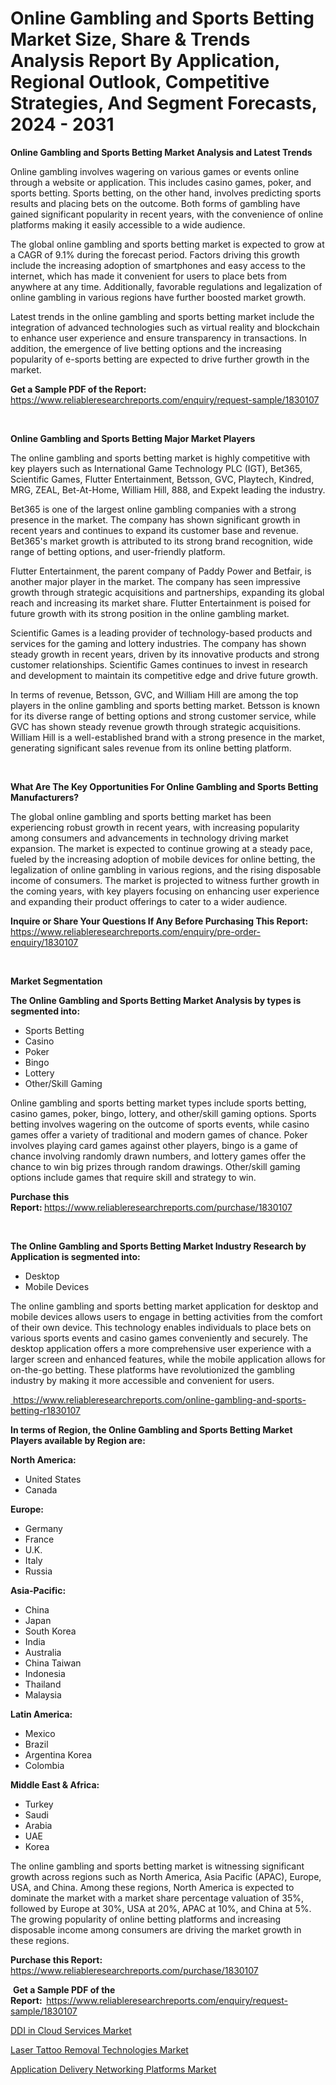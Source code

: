 <p><h1>Online Gambling and Sports Betting Market Size, Share & Trends Analysis Report By Application, Regional Outlook, Competitive Strategies, And Segment Forecasts, 2024 - 2031</h1></p><p><strong>Online Gambling and Sports Betting Market Analysis and Latest Trends</strong></p>
<p><p>Online gambling involves wagering on various games or events online through a website or application. This includes casino games, poker, and sports betting. Sports betting, on the other hand, involves predicting sports results and placing bets on the outcome. Both forms of gambling have gained significant popularity in recent years, with the convenience of online platforms making it easily accessible to a wide audience.</p><p>The global online gambling and sports betting market is expected to grow at a CAGR of 9.1% during the forecast period. Factors driving this growth include the increasing adoption of smartphones and easy access to the internet, which has made it convenient for users to place bets from anywhere at any time. Additionally, favorable regulations and legalization of online gambling in various regions have further boosted market growth.</p><p>Latest trends in the online gambling and sports betting market include the integration of advanced technologies such as virtual reality and blockchain to enhance user experience and ensure transparency in transactions. In addition, the emergence of live betting options and the increasing popularity of e-sports betting are expected to drive further growth in the market.</p></p>
<p><strong>Get a Sample PDF of the Report:&nbsp;</strong> <a href="https://www.reliableresearchreports.com/enquiry/request-sample/1830107">https://www.reliableresearchreports.com/enquiry/request-sample/1830107</a></p>
<p>&nbsp;</p>
<p><strong>Online Gambling and Sports Betting Major Market Players</strong></p>
<p><p>The online gambling and sports betting market is highly competitive with key players such as International Game Technology PLC (IGT), Bet365, Scientific Games, Flutter Entertainment, Betsson, GVC, Playtech, Kindred, MRG, ZEAL, Bet-At-Home, William Hill, 888, and Expekt leading the industry.</p><p>Bet365 is one of the largest online gambling companies with a strong presence in the market. The company has shown significant growth in recent years and continues to expand its customer base and revenue. Bet365's market growth is attributed to its strong brand recognition, wide range of betting options, and user-friendly platform.</p><p>Flutter Entertainment, the parent company of Paddy Power and Betfair, is another major player in the market. The company has seen impressive growth through strategic acquisitions and partnerships, expanding its global reach and increasing its market share. Flutter Entertainment is poised for future growth with its strong position in the online gambling market.</p><p>Scientific Games is a leading provider of technology-based products and services for the gaming and lottery industries. The company has shown steady growth in recent years, driven by its innovative products and strong customer relationships. Scientific Games continues to invest in research and development to maintain its competitive edge and drive future growth.</p><p>In terms of revenue, Betsson, GVC, and William Hill are among the top players in the online gambling and sports betting market. Betsson is known for its diverse range of betting options and strong customer service, while GVC has shown steady revenue growth through strategic acquisitions. William Hill is a well-established brand with a strong presence in the market, generating significant sales revenue from its online betting platform.</p></p>
<p>&nbsp;</p>
<p><strong>What Are The Key Opportunities For Online Gambling and Sports Betting Manufacturers?</strong></p>
<p><p>The global online gambling and sports betting market has been experiencing robust growth in recent years, with increasing popularity among consumers and advancements in technology driving market expansion. The market is expected to continue growing at a steady pace, fueled by the increasing adoption of mobile devices for online betting, the legalization of online gambling in various regions, and the rising disposable income of consumers. The market is projected to witness further growth in the coming years, with key players focusing on enhancing user experience and expanding their product offerings to cater to a wider audience.</p></p>
<p><strong>Inquire or Share Your Questions If Any Before Purchasing This Report:</strong> <a href="https://www.reliableresearchreports.com/enquiry/pre-order-enquiry/1830107">https://www.reliableresearchreports.com/enquiry/pre-order-enquiry/1830107</a></p>
<p>&nbsp;</p>
<p><strong>Market Segmentation</strong></p>
<p><strong>The Online Gambling and Sports Betting Market Analysis by types is segmented into:</strong></p>
<p><ul><li>Sports Betting</li><li>Casino</li><li>Poker</li><li>Bingo</li><li>Lottery</li><li>Other/Skill Gaming</li></ul></p>
<p><p>Online gambling and sports betting market types include sports betting, casino games, poker, bingo, lottery, and other/skill gaming options. Sports betting involves wagering on the outcome of sports events, while casino games offer a variety of traditional and modern games of chance. Poker involves playing card games against other players, bingo is a game of chance involving randomly drawn numbers, and lottery games offer the chance to win big prizes through random drawings. Other/skill gaming options include games that require skill and strategy to win.</p></p>
<p><strong>Purchase this Report:&nbsp;</strong><a href="https://www.reliableresearchreports.com/purchase/1830107">https://www.reliableresearchreports.com/purchase/1830107</a></p>
<p>&nbsp;</p>
<p><strong>The Online Gambling and Sports Betting Market Industry Research by Application is segmented into:</strong></p>
<p><ul><li>Desktop</li><li>Mobile Devices</li></ul></p>
<p><p>The online gambling and sports betting market application for desktop and mobile devices allows users to engage in betting activities from the comfort of their own device. This technology enables individuals to place bets on various sports events and casino games conveniently and securely. The desktop application offers a more comprehensive user experience with a larger screen and enhanced features, while the mobile application allows for on-the-go betting. These platforms have revolutionized the gambling industry by making it more accessible and convenient for users.</p></p>
<p><a href="https://www.reliableresearchreports.com/online-gambling-and-sports-betting-r1830107">&nbsp;https://www.reliableresearchreports.com/online-gambling-and-sports-betting-r1830107</a></p>
<p><strong>In terms of Region, the Online Gambling and Sports Betting Market Players available by Region are:</strong></p>
<p>
    <p> <strong> North America: </strong>
        <ul>
            <li>United States</li>
            <li>Canada</li>
        </ul>
        </p> 
    <p> <strong> Europe: </strong>
        <ul>
            <li>Germany</li>
            <li>France</li>
            <li>U.K.</li>
            <li>Italy</li>
            <li>Russia</li>
        </ul>
        </p> 
    <p> <strong> Asia-Pacific: </strong>
        <ul>
            <li>China</li>
            <li>Japan</li>
            <li>South Korea</li>
            <li>India</li>
            <li>Australia</li>
            <li>China Taiwan</li>
            <li>Indonesia</li>
            <li>Thailand</li>
            <li>Malaysia</li>
        </ul>
        </p> 
    <p> <strong> Latin America: </strong>
        <ul>
            <li>Mexico</li>
            <li>Brazil</li>
            <li>Argentina Korea</li>
            <li>Colombia</li>
        </ul>
        </p> 
    <p> <strong> Middle East & Africa: </strong>
        <ul>
            <li>Turkey</li>
            <li>Saudi</li>
            <li>Arabia</li>
            <li>UAE</li>
            <li>Korea</li>
        </ul>
    </p>
    </p>
<p><p>The online gambling and sports betting market is witnessing significant growth across regions such as North America, Asia Pacific (APAC), Europe, USA, and China. Among these regions, North America is expected to dominate the market with a market share percentage valuation of 35%, followed by Europe at 30%, USA at 20%, APAC at 10%, and China at 5%. The growing popularity of online betting platforms and increasing disposable income among consumers are driving the market growth in these regions.</p></p>
<p><strong>Purchase this Report: </strong><a href="https://www.reliableresearchreports.com/purchase/1830107">https://www.reliableresearchreports.com/purchase/1830107</a></p>
<p>&nbsp;<strong>Get a Sample PDF of the Report:&nbsp;&nbsp;</strong><a href="https://www.reliableresearchreports.com/enquiry/request-sample/1830107">https://www.reliableresearchreports.com/enquiry/request-sample/1830107</a></p>
<p><strong></strong></p>
<p><p><a href="https://github.com/sleepman642/Market-Research-Report-List-1/blob/main/ddi-in-cloud-services-market.md">DDI in Cloud Services Market</a></p><p><a href="https://github.com/janetchuadff364/Market-Research-Report-List-1/blob/main/laser-tattoo-removal-technologies-market.md">Laser Tattoo Removal Technologies Market</a></p><p><a href="https://github.com/btwcqfvq34/Market-Research-Report-List-1/blob/main/application-delivery-networking-platforms-market.md">Application Delivery Networking Platforms Market</a></p></p>